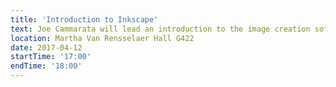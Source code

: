 ```yaml
---
title: 'Introduction to Inkscape'
text: Joe Cammarata will lead an introduction to the image creation software Inkscape. 
location: Martha Van Rensselaer Hall G422
date: 2017-04-12
startTime: '17:00'
endTime: '18:00'
---
```

